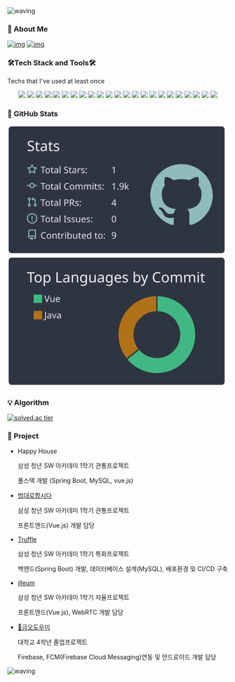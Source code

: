 <!-- This is commented out. 
<a href="https://hits.seeyoufarm.com"><img src="https://hits.seeyoufarm.com/api/count/incr/badge.svg?url=https%3A%2F%2Fgithub.com%2Fdbs7120&count_bg=%2379C83D&title_bg=%23555555&icon=&icon_color=%23E7E7E7&title=hits&edge_flat=false"/></a>
-->

![waving](https://capsule-render.vercel.app/api?type=waving&height=200&text=YoonYeJun!&fontAlign=75&fontAlignY=40&animation=fadeIn6&color=gradient&desc=GitHub%20profile.👋&descAlign=80)

### 👨 About Me

[![img](https://camo.githubusercontent.com/f0879a34f38a86e8af3459a423f7568a894f6c8f661446cda1534de56b841a57/68747470733a2f2f696d672e736869656c64732e696f2f62616467652f506f7274666f6c696f2d3030303030303f7374796c653d666c61742d737175617265266c6f676f3d4e6f74696f6e266c6f676f436f6c6f723d7768697465)](https://www.notion.so/Yun-Ye-Jun-7f8f0706b17443519f95012b7bb4a664) [![img](https://camo.githubusercontent.com/47bb94e6866b3df47db0719e9243276656acee71ecc4d4855c200f35243d8323/68747470733a2f2f696d672e736869656c64732e696f2f62616467652f476d61696c2d4541343333353f7374796c653d666c61742d737175617265266c6f676f3d476d61696c266c6f676f436f6c6f723d7768697465)](mailto:dbm01049@gmail.com)




### 🛠️Tech Stack and Tools🛠️

Techs that I've used at least once

<span style="display:block;text-align:center">
 <img src="https://img.shields.io/badge/Java-007396?style=flat-square&logo=Java&logoColor=white"/> <img src="https://img.shields.io/badge/HTML5-E34F26?style=flat-square&logo=HTML5&logoColor=white"/> <img src="https://img.shields.io/badge/CSS3-1572B6?style=flat-square&logo=CSS3&logoColor=white"/> <img src="https://img.shields.io/badge/JavaScript-F7DF1E?style=flat-square&logo=JavaScript&logoColor=black"/> <img src="https://img.shields.io/badge/Python-3776AB?style=flat-square&logo=Python&logoColor=white"/> <img src="https://img.shields.io/badge/SpringBoot-6DB33F?style=flat-square&logo=spring&logoColor=white"/> <img src="https://img.shields.io/badge/Swagger-85EA2D?style=flat-square&logo=Swagger&logoColor=black"/> <img src="https://img.shields.io/badge/MySQL-4479A1?style=flat-square&logo=MySQL&logoColor=white"/> 
<img src="https://img.shields.io/badge/Vue.js-4FC08D?style=flat-square&logo=Vue.js&logoColor=white"/> <img src="https://img.shields.io/badge/Vuetify-1867C0?style=flat-square&logo=Vuetify&logoColor=white"/> <img src="https://img.shields.io/badge/WebRTC-333333?style=flat-square&logo=WebRTC&logoColor=white"/> <img src="https://img.shields.io/badge/Android-3DDC84?style=flat-square&logo=Android&logoColor=black"/> <img src="https://img.shields.io/badge/Firebase-FFCA28?style=flat-square&logo=Firebase&logoColor=black"/> <img src="https://img.shields.io/badge/Selenium-43B02A?style=flat-square&logo=Selenium&logoColor=white"/> <img src="https://img.shields.io/badge/ubuntu-E95420?style=flat-square&logo=ubuntu&logoColor=white"/>  <img src="https://img.shields.io/badge/SonarQube-4E9BCD?style=flat-square&logo=SonarQube&logoColor=white"/> <img src="https://img.shields.io/badge/GitHub-181717?style=flat-square&logo=GitHub&logoColor=white"/> <img src="https://img.shields.io/badge/Git-F05032?style=flat-square&logo=Git&logoColor=white"/> <img src="https://img.shields.io/badge/Jira-0052CC?style=flat-square&logo=Jira-Software&logoColor=white"/>
 <img src="https://img.shields.io/badge/Nginx-009639?style=flat-square&logo=Nginx&logoColor=white"/> <img src="https://img.shields.io/badge/Amazon AWS-232F3E?style=flat-square&logo=Amazon-AWS&logoColor=white"/>  <img src="https://img.shields.io/badge/Jenkins-D24939?style=flat-square&logo=Jenkins&logoColor=white"/> <img src="https://img.shields.io/badge/Docker-2496ED?style=flat-square&logo=Docker&logoColor=white"/> 
</span>



### 👦 GitHub Stats
[![](https://raw.githubusercontent.com/dbs7120/dbs7120/main/profile-summary-card-output/nord_dark/3-stats.svg)](https://github.com/vn7n24fzkq/github-profile-summary-cards)[![](https://raw.githubusercontent.com/dbs7120/dbs7120/main/profile-summary-card-output/nord_dark/2-most-commit-language.svg)](https://github.com/vn7n24fzkq/github-profile-summary-cards)



### 💡 Algorithm
[![solved.ac tier](http://mazassumnida.wtf/api/generate_badge?boj=dbm01049)](https://solved.ac/dbm01049)



### 📂 Project

- Happy House

  삼성 청년 SW 아카데미 1학기 관통프로젝트

  풀스택 개발 (Spring Boot, MySQL, vue.js)

- [법대로합시다](https://www.notion.so/a0457cc0e5134e3cad3b274ff84ad6a9)

  삼성 청년 SW 아카데미 1학기 관통프로젝트

  프론트엔드(Vue.js) 개발 담당

- [Truffle](https://www.notion.so/Truffle-8a21d2312ce1474d97caa28c0583fe2f)

  삼성 청년 SW 아카데미 1학기 특화프로젝트

  백엔드(Spring Boot) 개발, 데이터베이스 설계(MySQL), 배포환경 및 CI/CD 구축

- [illeum](https://www.notion.so/illeum-a9546657ea004f6e84b5fa22b8a876ba)

  삼성 청년 SW 아카데미 1학기 자율프로젝트

  프론트엔드(Vue.js), WebRTC 개발 담당

- [🏫금오도우미](https://www.notion.so/a41f18cd663c4b16acd21ca75e5359db) 

  대학교 4학년 졸업프로젝트

  Firebase, FCM(Firebase Cloud Messaging)연동 및 안드로이드 개발 담당








![waving](https://capsule-render.vercel.app/api?type=waving&height=200&rotate=-180&section=footer)


